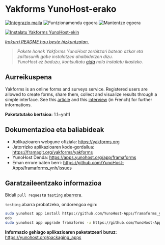 <!--
Ohart ongi: README hau automatikoki sortu da <https://github.com/YunoHost/apps/tree/master/tools/readme_generator>ri esker
EZ editatu eskuz.
-->

# Yakforms YunoHost-erako

[![Integrazio maila](https://dash.yunohost.org/integration/framaforms.svg)](https://ci-apps.yunohost.org/ci/apps/framaforms/) ![Funtzionamendu egoera](https://ci-apps.yunohost.org/ci/badges/framaforms.status.svg) ![Mantentze egoera](https://ci-apps.yunohost.org/ci/badges/framaforms.maintain.svg)

[![Instalatu Yakforms YunoHost-ekin](https://install-app.yunohost.org/install-with-yunohost.svg)](https://install-app.yunohost.org/?app=framaforms)

*[Irakurri README hau beste hizkuntzatan.](./ALL_README.md)*

> *Pakete honek Yakforms YunoHost zerbitzari batean azkar eta zailtasunik gabe instalatzea ahalbidetzen dizu.*  
> *YunoHost ez baduzu, kontsultatu [gida](https://yunohost.org/install) nola instalatu ikasteko.*

## Aurreikuspena

Yakforms is an online forms and surveys service. Registered users are allowed to create forms, share them, collect and visualize results through a simple interface.
See this [article](https://framablog.org/2016/10/05/framaforms-noffrez-plus-les-reponses-que-vous-collectez-a-google/) and this [interview](https://framablog.org/2016/10/05/en-savoir-un-peu-plus-sur-le-projet-framaforms/) (in French) for further informations.


**Paketatutako bertsioa:** 1.1~ynh1
## Dokumentazioa eta baliabideak

- Aplikazioaren webgune ofiziala: <https://yakforms.org>
- Jatorrizko aplikazioaren kode-gordailua: <https://framagit.org/yakforms/yakforms>
- YunoHost Denda: <https://apps.yunohost.org/app/framaforms>
- Eman errore baten berri: <https://github.com/YunoHost-Apps/framaforms_ynh/issues>

## Garatzaileentzako informazioa

Bidali `pull request`a [`testing` abarrera](https://github.com/YunoHost-Apps/framaforms_ynh/tree/testing).

`testing` abarra probatzeko, ondorengoa egin:

```bash
sudo yunohost app install https://github.com/YunoHost-Apps/framaforms_ynh/tree/testing --debug
edo
sudo yunohost app upgrade framaforms -u https://github.com/YunoHost-Apps/framaforms_ynh/tree/testing --debug
```

**Informazio gehiago aplikazioaren paketatzeari buruz:** <https://yunohost.org/packaging_apps>
